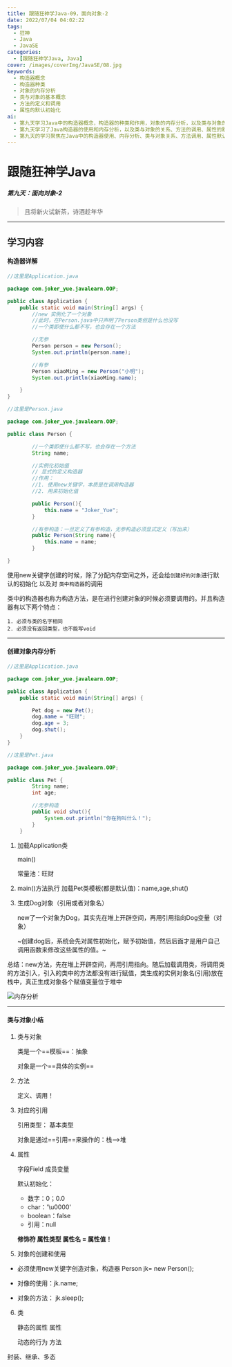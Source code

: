 ```yaml
---
title: 跟随狂神学Java-09，面向对象-2
date: 2022/07/04 04:02:22
tags:
  - 狂神
  - Java
  - JavaSE
categories:
  - [跟随狂神学Java, Java]
cover: /images/coverImg/JavaSE/08.jpg
keywords:
  - 构造器概念
  - 构造器种类
  - 对象的内存分析
  - 类与对象的基本概念
  - 方法的定义和调用
  - 属性的默认初始化
ai: 
  - 第九天学习Java中的构造器概念，构造器的种类和作用，对象的内存分析，以及类与对象的基本概念，方法的定义和调用，属性的默认初始化等基本概念。
  - 第九天学习了Java构造器的使用和内存分析，以及类与对象的关系、方法的调用、属性的默认初始化、对象的创建和使用，以及类的基本概念。
  - 第九天的学习聚焦在Java中的构造器使用、内存分析、类与对象关系、方法调用、属性默认初始化、对象创建和使用，以及类的基本概念。这些内容帮助理解面向对象编程的核心概念和实际应用。
---
```

# 跟随狂神学Java

##### 第九天：面向对象-2

> 且将新火试新茶，诗酒趁年华

---

## 学习内容

#### 构造器详解

~~~~java
//这里是Application.java

package com.joker_yue.javalearn.OOP;

public class Application {
    public static void main(String[] args) {
        //new 实例化了一个对象
        //此时，在Person.java中只声明了Person类但是什么也没写
        //一个类即使什么都不写，也会存在一个方法

        //无参
        Person person = new Person();
        System.out.println(person.name);

        //有参
        Person xiaoMing = new Person("小明");
        System.out.println(xiaoMing.name);

    }
}
~~~~

~~~java
//这里是Person.java

package com.joker_yue.javalearn.OOP;

public class Person {

        //一个类即使什么都不写，也会存在一个方法
        String name;

        //实例化初始值
        // 显式的定义构造器
        //作用：
        //1. 使用new关键字，本质是在调用构造器
        //2. 用来初始化值

        public Person(){
            this.name = "Joker_Yue";
        }

        //有参构造：一旦定义了有参构造，无参构造必须显式定义（写出来）
        public Person(String name){
            this.name = name;
        }

}
~~~

使用new关键字创建的时候，除了分配内存空间之外，还会给`创建好的对象`进行默认的初始化 以及对 `类中构造器`的调用

类中的构造器也称为构造方法，是在进行创建对象的时候必须要调用的。并且构造器有以下两个特点：

 	1. 必须与类的名字相同
 	2. 必须没有返回类型，也不能写void

---

#### 创建对象内存分析

~~~java
//这里是Application.java

package com.joker_yue.javalearn.OOP;

public class Application {
    public static void main(String[] args) {

        Pet dog = new Pet();
        dog.name = "旺财";
        dog.age = 3;
        dog.shut();
    }
}
~~~

~~~java
//这里是Pet.java

package com.joker_yue.javalearn.OOP;

public class Pet {
        String name;
        int age;

        //无参构造
        public void shut(){
            System.out.println("你在狗叫什么！");
        }
    }
~~~

1. 加载Application类

   main()

   常量池：旺财

2. main()方法执行
   加载Pet类模板(都是默认值)：name,age,shut()

3. 生成Dog对象（引用或者对象名）

   new了一个对象为Dog，其实先在堆上开辟空间，再用引用指向Dog变量（对象）

   ~创建dog后，系统会先对属性初始化，赋予初始值，然后后面才是用户自己调用函数来修改这些属性的值。~

   

总结：new方法，先在堆上开辟空间，再用引用指向。随后加载调用类，将调用类的方法引入，引入的类中的方法都没有进行赋值，类生成的实例对象名(引用)放在栈中，真正生成对象各个赋值变量位于堆中

![内存分析](./跟随狂神学Java-9.assets/18d096a392694ad699c991a4554cecd6.png)

---

#### 类与对象小结

1. 类与对象

   类是一个==模板==：抽象

   对象是一个==具体的实例==

2. 方法

   定义、调用！

3. 对应的引用

   引用类型： 基本类型

     对象是通过==引用==来操作的：栈-->堆

4. 属性

   字段Field 成员变量

   默认初始化：

   * 数字：0；0.0
   * char：'\u0000'
   * boolean：false
   * 引用：null
   
   **修饰符 属性类型 属性名 = 属性值！**

5.  对象的创建和使用

   - 必须使用new关键字创造对象，构造器 Person jk= new Person();

   - 对像的使用：jk.name;
   - 对象的方法： jk.sleep();

6. 类

   静态的属性	属性

   动态的行为	方法

封装、继承、多态
